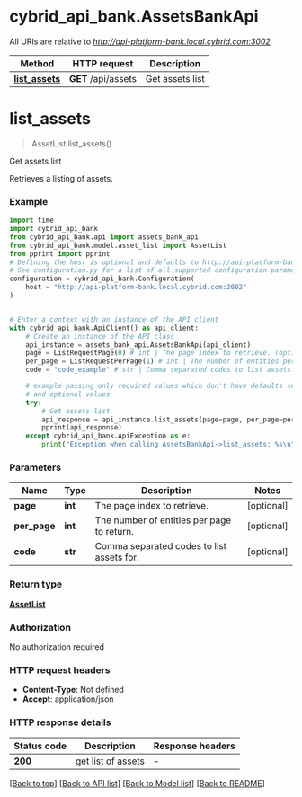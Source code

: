 # cybrid_api_bank.AssetsBankApi

All URIs are relative to *http://api-platform-bank.local.cybrid.com:3002*

Method | HTTP request | Description
------------- | ------------- | -------------
[**list_assets**](AssetsBankApi.md#list_assets) | **GET** /api/assets | Get assets list


# **list_assets**
> AssetList list_assets()

Get assets list

Retrieves a listing of assets.

### Example


```python
import time
import cybrid_api_bank
from cybrid_api_bank.api import assets_bank_api
from cybrid_api_bank.model.asset_list import AssetList
from pprint import pprint
# Defining the host is optional and defaults to http://api-platform-bank.local.cybrid.com:3002
# See configuration.py for a list of all supported configuration parameters.
configuration = cybrid_api_bank.Configuration(
    host = "http://api-platform-bank.local.cybrid.com:3002"
)


# Enter a context with an instance of the API client
with cybrid_api_bank.ApiClient() as api_client:
    # Create an instance of the API class
    api_instance = assets_bank_api.AssetsBankApi(api_client)
    page = ListRequestPage(0) # int | The page index to retrieve. (optional)
    per_page = ListRequestPerPage(1) # int | The number of entities per page to return. (optional)
    code = "code_example" # str | Comma separated codes to list assets for. (optional)

    # example passing only required values which don't have defaults set
    # and optional values
    try:
        # Get assets list
        api_response = api_instance.list_assets(page=page, per_page=per_page, code=code)
        pprint(api_response)
    except cybrid_api_bank.ApiException as e:
        print("Exception when calling AssetsBankApi->list_assets: %s\n" % e)
```


### Parameters

Name | Type | Description  | Notes
------------- | ------------- | ------------- | -------------
 **page** | **int**| The page index to retrieve. | [optional]
 **per_page** | **int**| The number of entities per page to return. | [optional]
 **code** | **str**| Comma separated codes to list assets for. | [optional]

### Return type

[**AssetList**](AssetList.md)

### Authorization

No authorization required

### HTTP request headers

 - **Content-Type**: Not defined
 - **Accept**: application/json


### HTTP response details

| Status code | Description | Response headers |
|-------------|-------------|------------------|
**200** | get list of assets |  -  |

[[Back to top]](#) [[Back to API list]](../README.md#documentation-for-api-endpoints) [[Back to Model list]](../README.md#documentation-for-models) [[Back to README]](../README.md)

